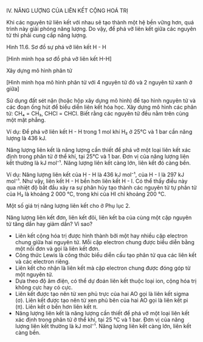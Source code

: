 IV. NĂNG LƯỢNG CỦA LIÊN KẾT CỘNG HOÁ TRỊ

Khi các nguyên tử liên kết với nhau sẽ tạo thành một hệ bền vững hơn, quá trình này giải phóng năng lượng. Do vậy, để phá vỡ liên kết giữa các nguyên tử thì phải cung cấp năng lượng.

Hình 11.6.
Sơ đồ sự phá vỡ liên kết H - H

[Hình minh họa sơ đồ phá vỡ liên kết H-H]

Xây dựng mô hình phân tử

[Hình minh họa mô hình phân tử với 4 nguyên tử đỏ và 2 nguyên tử xanh ở giữa]

Sử dụng đất sét nặn (hoặc hộp xây dựng mô hình) để tạo hình nguyên tử và các đoạn ống hút để biểu diễn liên kết hóa học. Xây dựng mô hình các phân tử: CH₄ = CH₃, CHCl = CHCl. Biết rằng các nguyên tử đều nằm trên cùng một mặt phẳng.

Ví dụ: Để phá vỡ liên kết H - H trong 1 mol khí H₂ ở 25°C và 1 bar cần năng lượng là 436 kJ.

Năng lượng liên kết là năng lượng cần thiết để phá vỡ một loại liên kết xác định trong phân tử ở thể khí, tại 25°C và 1 bar. Đơn vị của năng lượng liên kết thường là kJ mol⁻¹. Năng lượng liên kết càng lớn, liên kết đó càng bền.

Ví dụ: Năng lượng liên kết của H - H là 436 kJ mol⁻¹, của H - I là 297 kJ mol⁻¹. Như vậy, liên kết H - H bền hơn liên kết H - I. Có thể thấy điều này qua nhiệt độ bắt đầu xảy ra sự phân hủy tạo thành các nguyên tử tự phân tử của H₂ là khoảng 2 000 °C, trong khi của HI chỉ khoảng 200 °C.

Một số giá trị năng lượng liên kết cho ở Phụ lục 2.

Năng lượng liên kết đơn, liên kết đôi, liên kết ba của cùng một cặp nguyên tử tăng dần hay giảm dần? Vì sao?

- Liên kết cộng hóa trị được hình thành bởi một hay nhiều cặp electron chung giữa hai nguyên tử. Mỗi cặp electron chung được biểu diễn bằng một nối đơn và gọi là liên kết đơn.
- Công thức Lewis là công thức biểu diễn cấu tạo phân tử qua các liên kết và các electron riêng.
- Liên kết cho nhận là liên kết mà cặp electron chung được đóng góp từ một nguyên tử.
- Dựa theo độ âm điện, có thể dự đoán liên kết thuộc loại ion, cộng hóa trị không cực hay có cực.
- Liên kết được tạo nên từ xen phủ trực của hai AO gọi là liên kết sigma (σ). Liên kết được tạo nên từ xen phủ bên của hai AO gọi là liên kết pi (π). Liên kết σ bền hơn liên kết π.
- Năng lượng liên kết là năng lượng cần thiết để phá vỡ một loại liên kết xác định trong phân tử ở thể khí, tại 25 °C và 1 bar. Đơn vị của năng lượng liên kết thường là kJ mol⁻¹. Năng lượng liên kết càng lớn, liên kết càng bền.